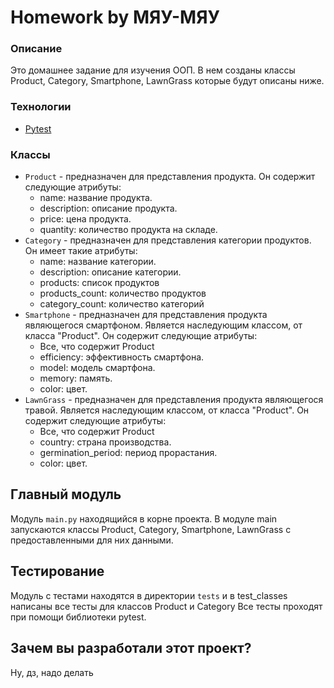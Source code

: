 # Homework by МЯУ-МЯУ
### Описание
Это домашнее задание для изучения ООП.
В нем созданы классы Product, Category, Smartphone, LawnGrass которые будут описаны ниже.

### Технологии
- [Pytest](https://docs.pytest.org/en/stable/contents.html)


### Классы
- `Product` - предназначен для представления продукта. Он содержит следующие атрибуты:
     - name: название продукта.
     - description: описание продукта.
     - price: цена продукта.
     - quantity: количество продукта на складе.
- `Category` - предназначен для представления категории продуктов. Он имеет такие атрибуты:
     - name: название категории.
     - description: описание категории.
     - products: список продуктов
     - products_count: количество продуктов
     - category_count: количество категорий
- `Smartphone` - предназначен для представления продукта являющегося смартфоном. Является наследующим классом, от класса "Product". Он содержит следующие атрибуты:
  - Все, что содержит Product
  - efficiency: эффективность смартфона.
  - model: модель смартфона.
  - memory: память.
  - color: цвет.
- `LawnGrass` - предназначен для представления продукта являющегося травой. Является наследующим классом, от класса "Product". Он содержит следующие атрибуты:
  - Все, что содержит Product
  - country: страна производства.
  - germination_period: период прорастания.
  - color: цвет.


## Главный модуль
Модуль `main.py` находящийся в корне проекта.
В модуле main запускаются классы Product, Category, Smartphone, LawnGrass с предоставленными для них данными.


## Тестирование
Модуль с тестами находятся в директории `tests` и в test_classes написаны все тесты для классов Product и Category
Все тесты проходят при помощи библиотеки pytest.

## Зачем вы разработали этот проект?
Ну, дз, надо делать